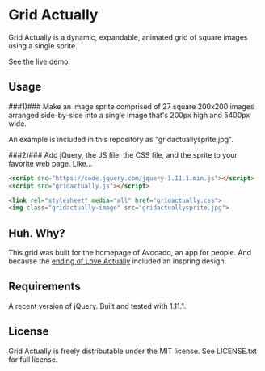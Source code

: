 # Grid Actually

Grid Actually is a dynamic, expandable, animated grid of square images using a single sprite.

[See the live demo](http://avocadocorp.github.io/GridActually/gridactuallytest.html)

## Usage
###1)###
Make an image sprite comprised of 27 square 200x200 images arranged side-by-side into a single image that's 200px high and 5400px wide.

An example is included in this repository as "gridactuallysprite.jpg".

###2)###
Add jQuery, the JS file, the CSS file, and the sprite to your favorite web page. Like...

```html
<script src="https://code.jquery.com/jquery-1.11.1.min.js"></script>
<script src="gridactually.js"></script>

<link rel="stylesheet" media="all" href="gridactually.css">
<img class="gridactually-image" src="gridactuallysprite.jpg">
```
## Huh. Why?
This grid was built for the homepage of Avocado, an app for people. And because the [ending of Love Actually](http://www.youtube.com/watch?v=iEQPXDGRaEk&t=2m37s) included an inspring design.

## Requirements
A recent version of jQuery. Built and tested with 1.11.1.

## License
Grid Actually is freely distributable under the MIT license. See LICENSE.txt for full license.


